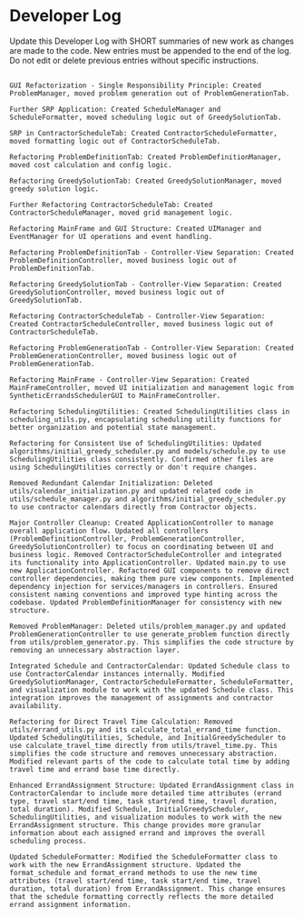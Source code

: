 # Developer Log

Update this Developer Log with SHORT summaries of new work as changes are made to the code. New entries must be appended to the end of the log. Do not edit or delete previous entries without specific instructions.

## 
    GUI Refactorization - Single Responsibility Principle: Created ProblemManager, moved problem generation out of ProblemGenerationTab.

    Further SRP Application: Created ScheduleManager and ScheduleFormatter, moved scheduling logic out of GreedySolutionTab.

    SRP in ContractorScheduleTab: Created ContractorScheduleFormatter, moved formatting logic out of ContractorScheduleTab.

    Refactoring ProblemDefinitionTab: Created ProblemDefinitionManager, moved cost calculation and config logic.

    Refactoring GreedySolutionTab: Created GreedySolutionManager, moved greedy solution logic.

    Further Refactoring ContractorScheduleTab: Created ContractorScheduleManager, moved grid management logic.

    Refactoring MainFrame and GUI Structure: Created UIManager and EventManager for UI operations and event handling.

    Refactoring ProblemDefinitionTab - Controller-View Separation: Created ProblemDefinitionController, moved business logic out of ProblemDefinitionTab.

    Refactoring GreedySolutionTab - Controller-View Separation: Created GreedySolutionController, moved business logic out of GreedySolutionTab.

    Refactoring ContractorScheduleTab - Controller-View Separation: Created ContractorScheduleController, moved business logic out of ContractorScheduleTab.

    Refactoring ProblemGenerationTab - Controller-View Separation: Created ProblemGenerationController, moved business logic out of ProblemGenerationTab.

    Refactoring MainFrame - Controller-View Separation: Created MainFrameController, moved UI initialization and management logic from SyntheticErrandsSchedulerGUI to MainFrameController.

    Refactoring SchedulingUtilities: Created SchedulingUtilities class in scheduling_utils.py, encapsulating scheduling utility functions for better organization and potential state management.

    Refactoring for Consistent Use of SchedulingUtilities: Updated algorithms/initial_greedy_scheduler.py and models/schedule.py to use SchedulingUtilities class consistently. Confirmed other files are using SchedulingUtilities correctly or don't require changes.

    Removed Redundant Calendar Initialization: Deleted utils/calendar_initialization.py and updated related code in utils/schedule_manager.py and algorithms/initial_greedy_scheduler.py to use contractor calendars directly from Contractor objects.

    Major Controller Cleanup: Created ApplicationController to manage overall application flow. Updated all controllers (ProblemDefinitionController, ProblemGenerationController, GreedySolutionController) to focus on coordinating between UI and business logic. Removed ContractorScheduleController and integrated its functionality into ApplicationController. Updated main.py to use new ApplicationController. Refactored GUI components to remove direct controller dependencies, making them pure view components. Implemented dependency injection for services/managers in controllers. Ensured consistent naming conventions and improved type hinting across the codebase. Updated ProblemDefinitionManager for consistency with new structure.

    Removed ProblemManager: Deleted utils/problem_manager.py and updated ProblemGenerationController to use generate_problem function directly from utils/problem_generator.py. This simplifies the code structure by removing an unnecessary abstraction layer.

    Integrated Schedule and ContractorCalendar: Updated Schedule class to use ContractorCalendar instances internally. Modified GreedySolutionManager, ContractorScheduleFormatter, ScheduleFormatter, and visualization module to work with the updated Schedule class. This integration improves the management of assignments and contractor availability.

    Refactoring for Direct Travel Time Calculation: Removed utils/errand_utils.py and its calculate_total_errand_time function. Updated SchedulingUtilities, Schedule, and InitialGreedyScheduler to use calculate_travel_time directly from utils/travel_time.py. This simplifies the code structure and removes unnecessary abstraction. Modified relevant parts of the code to calculate total time by adding travel time and errand base time directly.

    Enhanced ErrandAssignment Structure: Updated ErrandAssignment class in ContractorCalendar to include more detailed time attributes (errand type, travel start/end time, task start/end time, travel duration, total duration). Modified Schedule, InitialGreedyScheduler, SchedulingUtilities, and visualization modules to work with the new ErrandAssignment structure. This change provides more granular information about each assigned errand and improves the overall scheduling process.

    Updated ScheduleFormatter: Modified the ScheduleFormatter class to work with the new ErrandAssignment structure. Updated the format_schedule and format_errand methods to use the new time attributes (travel start/end time, task start/end time, travel duration, total duration) from ErrandAssignment. This change ensures that the schedule formatting correctly reflects the more detailed errand assignment information.
